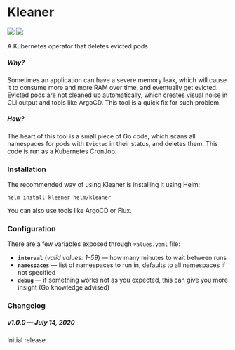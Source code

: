 # Kleaner

![](https://img.shields.io/github/go-mod/go-version/zerodayyy/kleaner?style=flat-square)
![](https://img.shields.io/docker/cloud/build/zerodayyy/kleaner?style=flat-square)

A Kubernetes operator that deletes evicted pods

##### Why?

Sometimes an application can have a severe memory leak, which will cause it to consume more and more RAM over time, and eventually get evicted. Evicted pods are not cleaned up automatically, which creates visual noise in CLI output and tools like ArgoCD. This tool is a quick fix for such problem.

##### How?

The heart of this tool is a small piece of Go code, which scans all namespaces for pods with `Evicted` in their status, and deletes them.
This code is run as a Kubernetes CronJob.

### Installation

The recommended way of using Kleaner is installing it using Helm:

```
helm install kleaner helm/kleaner
```

You can also use tools like ArgoCD or Flux.


### Configuration

There are a few variables exposed through `values.yaml` file:

- **`interval`** (*valid values: 1–59*) — how many minutes to wait between runs
- **`namespaces`** — list of namespaces to run in, defaults to all namespaces if not specified
- **`debug`** — if something works not as you expected, this can give you more insight (Go knowledge advised)


### Changelog

##### v1.0.0 — *July 14, 2020*
Initial release
